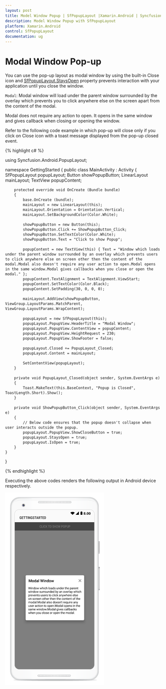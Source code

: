 ```yaml
---
layout: post
title: Model Window Popup | SfPopupLayout |Xamarin.Android | Syncfusion
description: Model Window Popup with SfPopupLayout
platform: Xamarin.Android
control: SfPopupLayout
documentation: ug
--- 
```


# Modal Window Pop-up

You can use the pop-up layout as modal window by using the built-in Close icon and [SfPopupLayout.StaysOpen](https://help.syncfusion.com/cr/cref_files/xamarin-android/sfpopuplayout/Syncfusion.SfPopupLayout.Android~Syncfusion.Android.PopupLayout.SfPopupLayout~StaysOpen.html) property prevents interaction with your application until you close the window.

`Modal`: Modal window will load under the parent window surrounded by the overlay which prevents you to click anywhere else on the screen apart from the content of the modal.

Modal does not require any action to open. It opens in the same window and gives callback when closing or opening the window.

Refer to the following code example in which pop-up will close only if you click on Close icon with a toast message displayed from the pop-up closed event.

{% highlight c# %}

using Syncfusion.Android.PopupLayout;

namespace GettingStarted
{
    public class MainActivity : Activity 
    {
       SfPopupLayout popupLayout;
       Button showPopupButton;
       LinearLayout mainLayout;
       TextView popupContent;

        protected override void OnCreate (Bundle bundle) 
        {
            base.OnCreate (bundle); 
            mainLayout = new LinearLayout(this);
            mainLayout.Orientation = Orientation.Vertical;
            mainLayout.SetBackgroundColor(Color.White);

            showPopupButton = new Button(this);
            showPopupButton.Click += ShowPopupButton_Click;
            showPopupButton.SetTextColor(Color.White);
            showPopupButton.Text = "Click to show Popup";

            popupContent = new TextView(this) { Text = "Window which loads under the parent window surrounded by an overlay which prevents users to click anywhere else on screen other then the content of the modal.Modal also doesn't require any user action to open.Modal opens in the same window.Modal gives callbacks when you close or open the modal." };
            popupContent.TextAlignment = TextAlignment.ViewStart;
            popupContent.SetTextColor(Color.Black);
            popupContent.SetPadding(30, 0, 0, 0);

            mainLayout.AddView(showPopupButton, ViewGroup.LayoutParams.MatchParent, ViewGroup.LayoutParams.WrapContent);

            popupLayout = new SfPopupLayout(this);
            popupLayout.PopupView.HeaderTitle = "Modal Window";
            popupLayout.PopupView.ContentView = popupContent;
            popupLayout.PopupView.HeightRequest = 230;
            popupLayout.PopupView.ShowFooter = false;

            popupLayout.Closed += PopupLayout_Closed;
            popupLayout.Content = mainLayout;

            SetContentView(popupLayout);
        } 

        private void PopupLayout_Closed(object sender, System.EventArgs e)
        {
            Toast.MakeText(this.BaseContext, "Popup is Closed", ToastLength.Short).Show();
        }

        private void ShowPopupButton_Click(object sender, System.EventArgs e)
        {
            // Below code ensures that the popup doesn't collapse when user interacts outside the popup.
            popupLayout.PopupView.ShowCloseButton = true;
            popupLayout.StaysOpen = true;
            popupLayout.IsOpen = true;
        }
    } 
}

{% endhighlight %}

Executing the above codes renders the following output in Android device respectively.

![](GettingStarted_images/ModelWindow.png)
